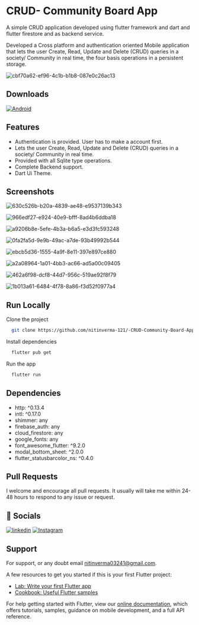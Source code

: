 
# CRUD- Community Board App

A simple CRUD application developed using flutter framework and dart and flutter firestore and as backend service.

Developed a Cross platform and authentication oriented Mobile application that lets the user Create, Read, Update and Delete (CRUD) queries in a society/ Community in real time, the four basis operations in a persistent storage. 

![cbf70a62-ef96-4c1b-b1b8-087e0c26ac13](https://user-images.githubusercontent.com/82975890/151191930-b5aaf328-a064-49f4-8a8e-dd7cbbda2acc.jpg)


 ## Downloads
[![Android](https://img.shields.io/badge/Android-3DDC84?style=for-the-badge&logo=android&logoColor=white)](https://drive.google.com/file/d/1_cF-XurW2Zh_apZl2aC5Y4yxgrTuAciU/view?usp=sharing)
 
 ## Features

- Authentication is provided. User has to make a account first.
- Lets the user Create, Read, Update and Delete (CRUD) queries in a society/ Community in real time.
- Provided with all Sqlite type operations.
- Complete Backend support.
- Dart Ui Theme.

## Screenshots
![630c526b-b20a-4839-ae48-e9537139b343](https://user-images.githubusercontent.com/82975890/151190983-17d68864-3a43-411d-af38-29a724bf072c.jpg)

![966edf27-e924-40e9-bfff-8ad4b6ddba18](https://user-images.githubusercontent.com/82975890/151191013-9b053671-d0ef-46b2-9301-06710729e578.jpg)


![a9206b8e-5efe-4b3a-b6a5-e3d3fc593248](https://user-images.githubusercontent.com/82975890/151191041-d9a50315-061b-49a0-9efa-ac49c39acea9.jpg)


![0fa2fa5d-9e9b-49ac-a7de-93b49992b544](https://user-images.githubusercontent.com/82975890/151191089-29133bf8-2da8-4400-8646-8d6f969b7bec.jpg)


![ebcb5d36-1555-4a9f-8e11-397e897ce880](https://user-images.githubusercontent.com/82975890/151191110-ecbf58a6-36a3-4c80-ba5c-8b0e6fac0172.jpg)


![a2a08964-1a01-4bb3-ac66-ad5a00c09405](https://user-images.githubusercontent.com/82975890/151191139-e0eaca3e-28e2-4246-b972-699489d4790a.jpg)

![462a6f98-dcf8-44d7-956c-519ae92f8f79](https://user-images.githubusercontent.com/82975890/151191165-1986feaf-092c-4df8-9d95-5bab8c558e7a.jpg)

![1b013a61-6484-4f78-8a86-f3d52f0977a4](https://user-images.githubusercontent.com/82975890/151191203-e2942296-253f-4421-ba01-e983c7fd08ae.jpg)



## Run Locally

Clone the project

```bash
  git clone https://github.com/nitinverma-121/-CRUD-Community-Board-App
```

Install dependencies

```bash
  flutter pub get
```

Run the app

```bash
  flutter run
```


## Dependencies 
- http: ^0.13.4
- intl: ^0.17.0
- shimmer: any
- firebase_auth: any
- cloud_firestore: any
- google_fonts: any
- font_awesome_flutter: ^9.2.0
- modal_bottom_sheet: ^2.0.0
- flutter_statusbarcolor_ns: ^0.4.0
## Pull Requests
I welcome and encourage all pull requests. It usually will take me within 24-48 hours to respond to any issue or request.
## 🔗 Socials
[![linkedin](https://img.shields.io/badge/linkedin-0A66C2?style=for-the-badge&logo=linkedin&logoColor=white)](https://www.linkedin.com/in/nitin-verma-909732195/)
[![Instagram](https://img.shields.io/badge/Instagram-E4405F?style=for-the-badge&logo=instagram&logoColor=white)](https://www.instagram.com/baby._.blue01/)



## Support

For support, or any doubt email nitinverma03241@gmail.com.


A few resources to get you started if this is your first Flutter project:

- [Lab: Write your first Flutter app](https://flutter.dev/docs/get-started/codelab)
- [Cookbook: Useful Flutter samples](https://flutter.dev/docs/cookbook)

For help getting started with Flutter, view our
[online documentation](https://flutter.dev/docs), which offers tutorials,
samples, guidance on mobile development, and a full API reference.
